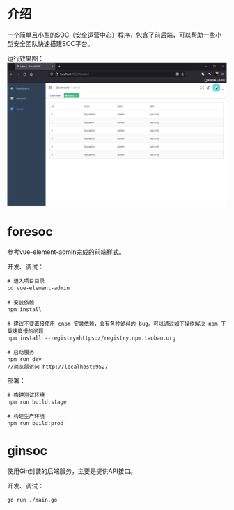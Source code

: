 # 介绍
一个简单且小型的SOC（安全运营中心）程序，包含了前后端，可以帮助一些小型安全团队快速搭建SOC平台。

运行效果图：
![avatar](./image/simpleSoc.png)


# foresoc 
参考vue-element-admin完成的前端样式。

开发、调试：
```
# 进入项目目录
cd vue-element-admin

# 安装依赖
npm install

# 建议不要直接使用 cnpm 安装依赖，会有各种诡异的 bug。可以通过如下操作解决 npm 下载速度慢的问题
npm install --registry=https://registry.npm.taobao.org

# 启动服务
npm run dev
//浏览器访问 http://localhost:9527
```

部署：
```
# 构建测试环境
npm run build:stage

# 构建生产环境
npm run build:prod
```

# ginsoc
使用Gin封装的后端服务，主要是提供API接口。

开发、调试：
```
go run ./main.go
```

